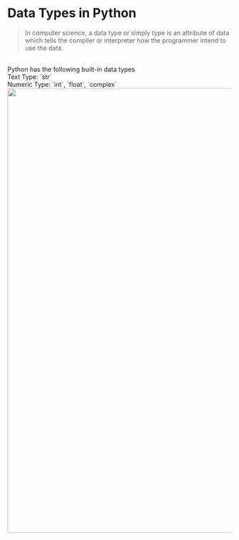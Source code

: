 # Data Types in Python
> In computer science, a data type or simply type is an attribute of data which tells the compiler or interpreter how the programmer intend to use the data.

<br>
Python has the following built-in data types<br>
Text Type: `str` <br>
Numeric Type: `int`, `float`, `complex` <br>
<img width=1000px src="https://upload.wikimedia.org/wikipedia/commons/thumb/1/10/Python_3._The_standard_type_hierarchy.png/636px-Python_3._The_standard_type_hierarchy.png">
